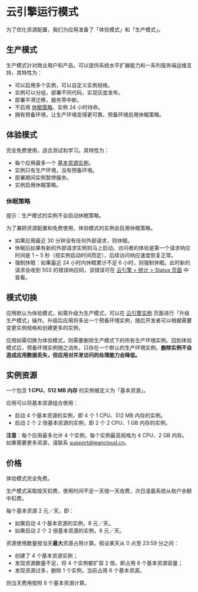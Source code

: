 # 云引擎运行模式

为了优化资源配置，我们为应用准备了「体验模式」和「生产模式」。

## 生产模式

生产模式针对商业用户和产品，可以提供系统水平扩展能力和一系列服务端运维支持，其特性为：

* 可以启用多个实例，可以自定义实例规格。
* 实例可以分组，部署不同代码，实现灰度发布。
* 部署平滑迁移，服务零中断。
* 不启用 [休眠策略](#休眠策略)，实例 24 小时待命。
* 拥有预备环境，让生产环境变得更可靠。预备环境启用休眠策略。

## 体验模式

完全免费使用，适合测试和学习。其特性为：

* 每个应用最多一个 [基本资源实例](#实例资源)。
* 实例只有生产环境，没有预备环境。
* 部署期间实例暂停服务。
* 实例启用休眠策略。

### 休眠策略

<div class="callout callout-info">提示：生产模式的实例不会启动休眠策略。</div>

为了兼顾资源配置和免费使用，体验模式的实例会启用休眠策略。

* 如果应用最近 30 分钟没有任何外部请求，则休眠。
* 休眠后如果有新的外部请求实例则马上启动。访问者的体验是第一个请求响应时间是 1 ~ 5 秒（视实例启动时间而定），后续访问响应速度恢复正常。
* <a id="强制休眠" name="强制休眠">强制休眠</a>：如果最近 24 小时内休眠累计不足 6 小时，则强制休眠。此时新的请求会收到 503 的错误响应码，该错误可在 [云引擎 > 统计 > Status 页面](/cloud.html?appid={{appid}}#/stat) 中查看。

## 模式切换

应用默认为体验模式，如需升级为生产模式，可以在 [云引擎实例](/cloud.html?appid={{appid}}#/leannode) 页面进行「升级生产模式」操作。升级后应用将多出一个预备环境实例，随后开发者可以根据需要变更实例规格和创建更多的实例。

应用如需切换为体验模式，则需要删除生产模式下的所有生产环境实例。回到体验模式后，预备环境实例随之消失，只存在一个默认的生产环境实例。**删除实例不会造成应用数据丢失，但应用对并发访问的处理能力会降低。**

## 实例资源

一个包含 **1 CPU、512 MB 内存** 的实例被定义为「基本资源」。

应用可以将基本资源组合使用：

* 启动 4 个基本资源的实例，即 4 个 1 CPU、512 MB 内存的实例。
* 启动 2 个 2 倍基本资源的实例，即 2 个 2 CPU、1 GB 内存的实例。

**注意**：每个应用最多允许 4 个实例，每个实例最高规格为 4 CPU、2 GB 内存。如果需要更多资源，请联系 <support@leancloud.cn>。

## 价格

体验模式完全免费。

生产模式采取按天扣费，使用时间不足一天按一天收费，次日凌晨系统从账户余额中扣费。

每个基本资源 2 元／天，即：

* 如果启动 4 个基本资源的实例，8 元／天。
* 如果启动 2 个 2 倍基本资源的实例，8 元／天。

资源使用数量按当天**最大**资源占用计算。假设某天从 0 点至 23:59 分之间：

* 创建了 4 个基本资源实例；
* 发现资源数量不足，将 4 个实例都扩容 2 倍，即占用 8 个基本资源容量；
* 发现资源过多，删除 1 个实例，当前占用 6 个基本资源。

则当天费用按照 8 个基本资源计算。

